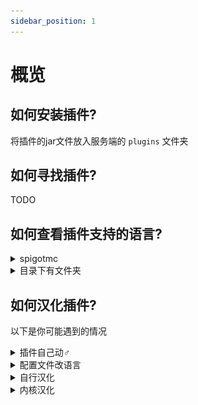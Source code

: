 ```yaml
---
sidebar_position: 1
---
```


# 概览

## 如何安装插件?

将插件的jar文件放入服务端的 `plugins` 文件夹

## 如何寻找插件?

TODO

## 如何查看插件支持的语言?

<details>
<summary>spigotmc</summary>

![](_images/概览/查看语言-spigotmc.png)



</details>

<details>
<summary>目录下有文件夹</summary>

插件文件夹中有Language,lang之类的文件夹(或其他东西?)

![](_images/概览/查看语言-1.png)

找 zhcn,zh-cn,zh-CN,chinese 等字眼

![](_images/概览/查看语言-2.png)


</details>

## 如何汉化插件?

以下是你可能遇到的情况

<details>
<summary>插件自己动♂</summary>

像luckperms,essentials,你机器的语言设置成简体中文即可

</details>

<details>
<summary>配置文件改语言</summary>

像HoloMobHealth,Gsit,你可以在插件配置文件中(一般在config.yml中)找到Language,lang等字眼

然后把把后面改成 zhcn,zh-cn,zh-CN,chinese 啥的,具体应该写什么这地方的注释可能提到,没提到那得靠你自己寻找了

</details>

<details>
<summary>自行汉化</summary>

有些插件不提供别的语言,只提供一个语言文件 如 lang.yml,message.yml

就需要你自行汉化里面的内容了,去一些论坛翻翻也许能找到别人分享的汉化

</details>

<details>
<summary>内核汉化</summary>

如果你要用的这个插件没有以上所提到的所有情况...

他**可能**把你要改的语言直接写死在代码里了,你要自己去改代码

</details>